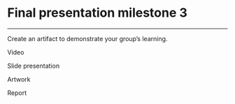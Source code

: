# Final presentation milestone 3

---

Create an artifact to demonstrate your group’s learning.

Video

Slide presentation

Artwork

Report